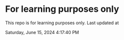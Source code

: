 # For learning purposes only
This repo is for learning purposes only.
Last updated at

Saturday, June 15, 2024 4:17:40 PM

